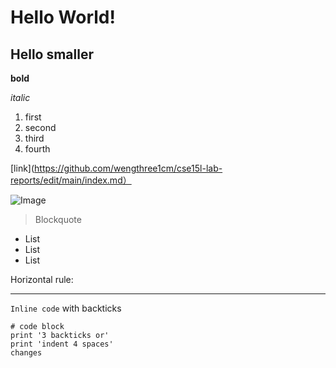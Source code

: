 # Hello World!

## Hello smaller 



**bold**

*italic*

1. first
1. second 
1. third 
1. fourth

[link](https://github.com/wengthree1cm/cse15l-lab-reports/edit/main/index.md）

![Image](https://www.google.com/imgres?imgurl=https%3A%2F%2Fwww.planetware.com%2Fwpimages%2F2020%2F02%2Ffrance-in-pictures-beautiful-places-to-photograph-eiffel-tower.jpg&imgrefurl=https%3A%2F%2Fwww.planetware.com%2Fpictures%2Ffrance-f.htm&tbnid=YXgcNflll9kS8M&vet=12ahUKEwiX4sWcpIL3AhVxBTQIHU3fDngQMygAegUIARDWAQ..i&docid=0N6qTt3P-PlepM&w=730&h=487&q=picture&ved=2ahUKEwiX4sWcpIL3AhVxBTQIHU3fDngQMygAegUIARDWAQ)

> Blockquote

* List
* List
* List

Horizontal rule:

---

`Inline code` with backticks

```
# code block
print '3 backticks or'
print 'indent 4 spaces'
changes
```
